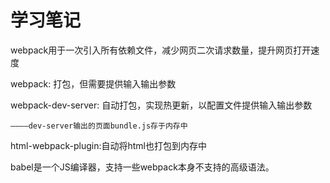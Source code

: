# 学习笔记

webpack用于一次引入所有依赖文件，减少网页二次请求数量，提升网页打开速度

webpack: 打包，但需要提供输入输出参数

webpack-dev-server: 自动打包，实现热更新，以配置文件提供输入输出参数

    ————dev-server输出的页面bundle.js存于内存中

html-webpack-plugin:自动将html也打包到内存中

babel是一个JS编译器，支持一些webpack本身不支持的高级语法。